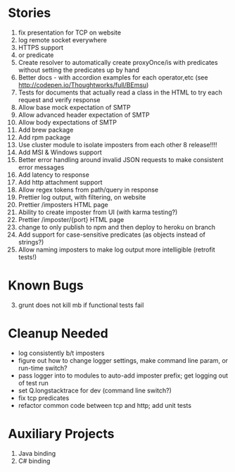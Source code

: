 Stories
=======
1. fix presentation for TCP on website
0. log remote socket everywhere
1. HTTPS support
1. or predicate
2. Create resolver to automatically create proxyOnce/is with predicates without
  setting the predicates up by hand
4. Better docs - with accordion examples for each operator,etc (see http://codepen.io/Thoughtworks/full/BEmsu)
4. Tests for documents that actually read a class in the HTML to try each request and verify response
3. Allow base mock expectation of SMTP
4. Allow advanced header expectation of SMTP
5. Allow body expectations of SMTP
6. Add brew package
7. Add rpm package
8. Use cluster module to isolate imposters from each other
8 release!!!!
8. Add MSI & Windows support
9. Better error handling around invalid JSON requests to make consistent error messages
1. Add latency to response
1. Add http attachment support
1. Allow regex tokens from path/query in response
20. Prettier log output, with filtering, on website
21. Prettier /imposters HTML page
22. Ability to create imposter from UI (with karma testing?)
23. Prettier /imposter/{port} HTML page
25. change to only publish to npm and then deploy to heroku on branch
26. Add support for case-sensitive predicates (as objects instead of strings?)
27. Allow naming imposters to make log output more intelligible (retrofit tests!)

Known Bugs
==========
3. grunt does not kill mb if functional tests fail

Cleanup Needed
==============
- log consistently b/t imposters
- figure out how to change logger settings, make command line param, or run-time switch?
- pass logger into to modules to auto-add imposter prefix; get logging out of test run
- set Q.longstacktrace for dev (command line switch?)
- fix tcp predicates
- refactor common code between tcp and http; add unit tests

Auxiliary Projects
==================
1. Java binding
2. C# binding
